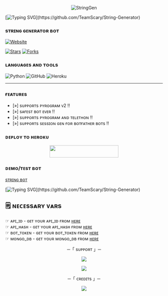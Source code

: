 <p align="center">
  <img src="https://te.legra.ph/file/f7457547a93f8ea475c2c.jpg" alt="StringGen">
</p>

[![Typing SVG](https://readme-typing-svg.herokuapp.com/?lines=ᴡᴇʟᴄᴏᴍᴇ+ᴛᴏ+ᴄʜᴇʀʀʏ+sᴛʀɪɴɢ+ɢᴇɴᴇʀᴀᴛᴏʀ+ʙᴏᴛ+****)](https://github.com/TeamScary/String-Generator)

### sᴛʀɪɴɢ ɢᴇɴᴇʀᴀᴛᴏʀ ʙᴏᴛ
  <a href="https://github.com/TeamScary"><img alt="Website" src="https://img.shields.io/badge/Github-blue"></a>
 
[![Stars](https://img.shields.io/github/stars/TeamScary/String-Generator?style=social)](https://github.com/TeamScary/String-Generator/stargazers)
  [![Forks](https://img.shields.io/github/forks/TeamScary/String-Generator?style=social)](https://github.com/TeamScary/String-Generator/fork)

### ʟᴀɴɢᴜᴀɢᴇs ᴀɴᴅ ᴛᴏᴏʟs

  ![Python](https://img.shields.io/badge/Python-3776AB?style=for-the-badge&logo=python&logoColor=white)
  ![GitHub](https://img.shields.io/badge/GitHub-100000?style=for-the-badge&logo=github&logoColor=white)
  ![Heroku](https://img.shields.io/badge/Heroku-430098?style=for-the-badge&logo=heroku&logoColor=white)

----
 
### ғᴇᴀᴛᴜʀᴇs

- [»] sᴜᴩᴩᴏʀᴛs ᴩʏʀᴏɢʀᴀᴍ ᴠ2 !!
- [»] sᴀғᴇsᴛ ʙᴏᴛ ᴇᴠᴇʀ !!
- [»] sᴜᴩᴩᴏʀᴛs ᴩʏʀᴏɢʀᴀᴍ ᴀɴᴅ ᴛᴇʟᴇᴛʜᴏɴ !!
- [»] sᴜᴩᴩᴏʀᴛs sᴇssɪᴏɴ ɢᴇɴ ғᴏʀ ʙᴏᴛғᴀᴛʜᴇʀ ʙᴏᴛs !!

### ᴅᴇᴘʟᴏʏ ᴛᴏ ʜᴇʀᴏᴋᴜ
  
  <p align="center"><a href="https://dashboard.heroku.com/new?template=https://github.com/TeamScary/String-Generator"> <img src="https://img.shields.io/badge/Deploy%20To%20Heroku-orange?style=for-the-badge&logo=heroku" width="220" height="38.45"/></a></p>



### ᴅᴇᴍᴏ/ᴛᴇsᴛ ʙᴏᴛ
  
  [sᴛʀɪɴɢ ʙᴏᴛ](https://telegram.me/cherry_string_bot)


[![Typing SVG](https://readme-typing-svg.herokuapp.com/?lines=ᴀᴛʟᴇᴀsᴛ+ɢɪᴠᴇ+ᴀ+sᴛᴀʀ+ᴀɴᴅ+ғᴏʀᴋ+ᴛʜᴇ+ʀᴇᴘᴏ*****)](https://github.com/TeamScary/String-Generator)


## 🗒️ ɴᴇᴄᴇssᴀʀʏ ᴠᴀʀs

☞ ᴀᴘɪ_ɪᴅ - ɢᴇᴛ ʏᴏᴜʀ ᴀᴘɪ_ɪᴅ ғʀᴏᴍ [ʜᴇʀᴇ](https://my.telegram.org/apps)<br>
☞ ᴀᴘɪ_ʜᴀsʜ - ɢᴇᴛ ʏᴏᴜʀ ᴀᴘɪ_ʜᴀsʜ ғʀᴏᴍ [ʜᴇʀᴇ](https://my.telegram.org/apps)<br>
☞ ʙᴏᴛ_ᴛᴏᴋᴇɴ - ɢᴇᴛ ʏᴏᴜʀ ʙᴏᴛ_ᴛᴏᴋᴇɴ ғʀᴏᴍ [ʜᴇʀᴇ](https://t.me/BotFather)<br>
☞ ᴍᴏɴɢᴏ_ᴅʙ - ɢᴇᴛ ʏᴏᴜʀ ᴍᴏɴɢᴏ_ᴅʙ ғʀᴏᴍ [ʜᴇʀᴇ](https://cloud.mongodb.com)<br>


<p align="center">
    ─「 sᴜᴩᴩᴏʀᴛ 」─
</p>

</h3>
<p align="center">
<a href="https://telegram.me/chat_ixz"><img src="https://img.shields.io/badge/-Support%20Group-blue.svg?style=for-the-badge&logo=Telegram"></a>
</p>
<p align="center">
<a href="https://telegram.me/ScaryNetwork"><img src="https://img.shields.io/badge/-Support%20Channel-blue.svg?style=for-the-badge&logo=Telegram"></a>
</p>
<p align="center">
    ─「 ᴄʀᴇᴅɪᴛs 」─
</p>
<p align="center">
<a href="https://telegram.me/CallmeLakshya"><img src="https://img.shields.io/badge/-Owner-white.svg?style=for-the-badge&logo=Telegram"></a>
</p>
